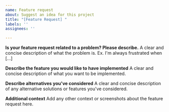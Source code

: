 ```yaml
---
name: Feature request
about: Suggest an idea for this project
title: "[Feature Request] "
labels: ''
assignees: ''

---
```


**Is your feature request related to a problem? Please describe.**
A clear and concise description of what the problem is. Ex. I'm always frustrated when [...]

**Describe the feature you would like to have implemented**
A clear and concise description of what you want to be implemented.

**Describe alternatives you've considered**
A clear and concise description of any alternative solutions or features you've considered.

**Additional context**
Add any other context or screenshots about the feature request here.
